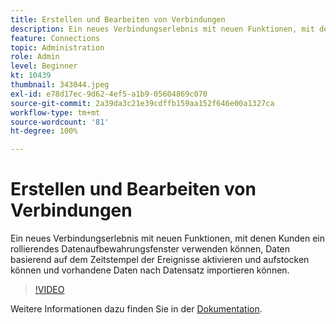 ```yaml
---
title: Erstellen und Bearbeiten von Verbindungen
description: Ein neues Verbindungserlebnis mit neuen Funktionen, mit denen Kunden ein rollierendes Datenspeicherungsfenster verwenden können, Daten basierend auf Ereignissen aktivieren und aufstocken können ... (Beschreibungen sollten zwischen 60 und 160 Zeichen lang sein.)
feature: Connections
topic: Administration
role: Admin
level: Beginner
kt: 10439
thumbnail: 343044.jpeg
exl-id: e78d17ec-9d62-4ef5-a1b9-05604869c070
source-git-commit: 2a39da3c21e39cdffb159aa152f646e00a1327ca
workflow-type: tm+mt
source-wordcount: '81'
ht-degree: 100%

---
```


# Erstellen und Bearbeiten von Verbindungen

Ein neues Verbindungserlebnis mit neuen Funktionen, mit denen Kunden ein rollierendes Datenaufbewahrungsfenster verwenden können, Daten basierend auf dem Zeitstempel der Ereignisse aktivieren und aufstocken können und vorhandene Daten nach Datensatz importieren können.

>[!VIDEO](https://video.tv.adobe.com/v/3409825/?quality=12&learn=on&captions=ger)

Weitere Informationen dazu finden Sie in der [Dokumentation](https://experienceleague.adobe.com/docs/analytics-platform/using/cja-connections/create-connection.html?lang=de).
